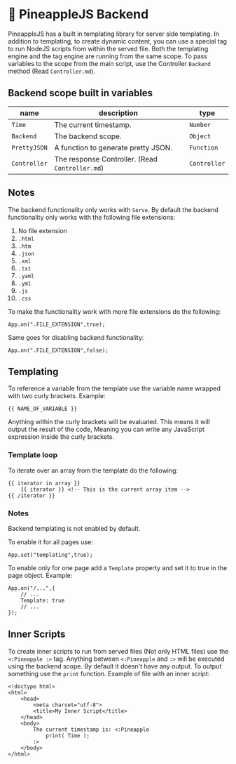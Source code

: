 # 🍍 PineappleJS Backend
PineappleJS has a built in templating library for server side templating. In addition to templating, to create dynamic content, you can use a special tag to run NodeJS scripts from within the served file.
Both the templating engine and the tag engine are running from the same scope. To pass variables to the scope from the main script, use the Controller ``Backend`` method (Read ``Controller.md``).

## Backend scope built in variables

| name         | description                                     | type         |
| ------------ | ----------------------------------------------- | ------------ |
| `Time`       | The current timestamp.                          | `Number`     |
| `Backend`    | The backend scope.                              | `Object`     |
| `PrettyJSON` | A function to generate pretty JSON.             | `Function`   |
| `Controller` | The response Controller. (Read `Controller.md`) | `Controller` |

## Notes
The backend functionality only works with ``Serve``.
By default the backend functionality only works with the following file extensions:

1. No file extension
2. `.html`
3. `.htm`
4. `.json`
5. `.xml`
6. `.txt`
7. `.yaml`
8. `.yml`
9. `.js`
10. `.css`

To make the functionality work with more file extensions do the following:
```
App.on(".FILE_EXTENSION",true);
```
Same goes for disabling backend functionality:
```
App.on(".FILE_EXTENSION",false);
```

## Templating
To reference a variable from the template use the variable name wrapped with two curly brackets.
Example:
```
{{ NAME_OF_VARIABLE }}
```
Anything within the curly brackets will be evaluated. This means it will output the result of the code, Meaning you can write any JavaScript expression inside the curly brackets.

### Template loop
To iterate over an array from the template do the following:
```
{{ iterator in array }}
	{{ iterator }} <!-- This is the current array item -->
{{ /iterator }}
```

### Notes

Backend templating is not enabled by default.

To enable it for all pages use:
```
App.set("templating",true);
```

To enable only for one page add a ``Template`` property and set it to true in the page object. Example:
```
App.on("/...",{
	// ...
	Template: true
	// ...
});
```

## Inner Scripts
To create inner scripts to run from served files (Not only HTML files) use the `<:Pineapple :>` tag. Anything between `<:Pineapple` and `:>` will be executed using the backend scope. By default it doesn't have any output. To output something use the `print` function. Example of file with an inner script:
```
<!doctype html>
<html>
	<head>
		<meta charset="utf-8">
		<title>My Inner Script</title>
	</head>
	<body>
		The current timestamp is: <:Pineapple
			print( Time );
		:>
	</body>
</html>
```
